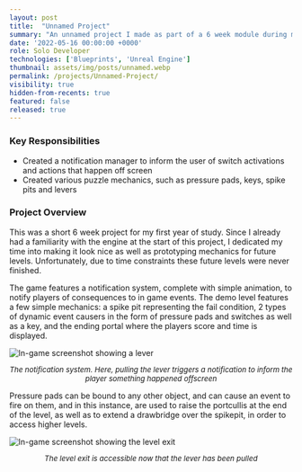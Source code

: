 ```yaml
---
layout: post
title:  "Unnamed Project"
summary: "An unnamed project I made as part of a 6 week module during my first year"
date: '2022-05-16 00:00:00 +0000'
role: Solo Developer
technologies: ['Blueprints', 'Unreal Engine']
thumbnail: assets/img/posts/unnamed.webp
permalink: /projects/Unnamed-Project/
visibility: true
hidden-from-recents: true
featured: false
released: true
---
```


### Key Responsibilities
- Created a notification manager to inform the user of switch activations and actions that happen off screen
- Created various puzzle mechanics, such as pressure pads, keys, spike pits and levers

### Project Overview
This was a short 6 week project for my first year of study. Since I already had a familiarity with the engine at the start of this project, I dedicated my time into making it look nice as well as prototyping mechanics for future levels. Unfortunately, due to time constraints these future levels were never finished.

The game features a notification system, complete with simple animation, to notify players of consequences to in game events. The demo level features a few simple mechanics: a spike pit representing the fail condition, 2 types of dynamic event causers in the form of pressure pads and switches as well as a key, and the ending portal where the players score and time is displayed.

<img class="inline-center" src="{{site.url}}{{site.baseurl}}/assets/img/posts/unnamed/notification.webp" alt="In-game screenshot showing a lever"/>
<p style="font-size: 13px; text-align: center;"><i>The notification system. Here, pulling the lever triggers a notification to inform the player something happened offscreen</i></p>

Pressure pads can be bound to any other object, and can cause an event to fire on them, and in this instance, are used to raise the portcullis at the end of the level, as well as to extend a drawbridge over the spikepit, in order to access higher levels.

<img class="inline-center" src="{{site.url}}{{site.baseurl}}/assets/img/posts/unnamed/level-exit.webp" alt="In-game screenshot showing the level exit"/>
<p style="font-size: 13px; text-align: center;"><i>The level exit is accessible now that the lever has been pulled </i></p>
